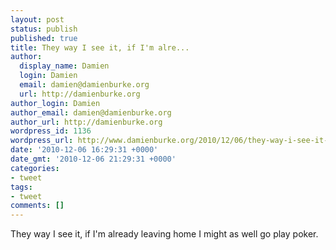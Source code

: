 ```yaml
---
layout: post
status: publish
published: true
title: They way I see it, if I'm alre...
author:
  display_name: Damien
  login: Damien
  email: damien@damienburke.org
  url: http://damienburke.org
author_login: Damien
author_email: damien@damienburke.org
author_url: http://damienburke.org
wordpress_id: 1136
wordpress_url: http://www.damienburke.org/2010/12/06/they-way-i-see-it-if-im-alre/
date: '2010-12-06 16:29:31 +0000'
date_gmt: '2010-12-06 21:29:31 +0000'
categories:
- tweet
tags:
- tweet
comments: []
---
```

<p>They way I see it, if I'm already leaving home I might as well go play poker.</p>

